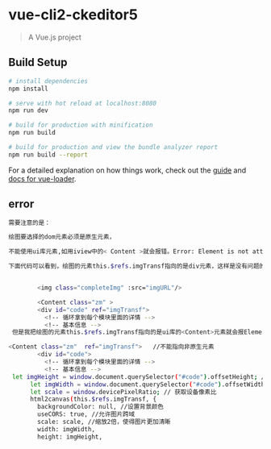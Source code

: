 # vue-cli2-ckeditor5

> A Vue.js project

## Build Setup

``` bash
# install dependencies
npm install

# serve with hot reload at localhost:8080
npm run dev

# build for production with minification
npm run build

# build for production and view the bundle analyzer report
npm run build --report
```

For a detailed explanation on how things work, check out the [guide](http://vuejs-templates.github.io/webpack/) and [docs for vue-loader](http://vuejs.github.io/vue-loader).

## error
``` bash
需要注意的是：

绘图要选择的dom元素必须是原生元素，

不能使用ui库元素,如用iview中的< Content >就会报错。Error: Element is not attached to a Document。

下面代码可以看到，绘图的元素this.$refs.imgTransf指向的是div元素，这样是没有问题的，


        <img class="completeImg" :src="imgURL"/>

        <Content class="zm" >
        <div id="code" ref="imgTransf">
          <!-- 循环拿到每个模块里面的详情 -->
          <!-- 基本信息 -->
 但是我把绘图的元素this.$refs.imgTransf指向的是ui库的<Content>元素就会报Element is not attached to a Document。

<Content class="zm"  ref="imgTransf">   //不能指向非原生元素
        <div id="code">
          <!-- 循环拿到每个模块里面的详情 -->
          <!-- 基本信息 -->
 let imgHeight = window.document.querySelector("#code").offsetHeight; // 获取DOM高度
      let imgWidth = window.document.querySelector("#code").offsetWidth; // 获取DOM宽度
      let scale = window.devicePixelRatio; // 获取设备像素比
      html2canvas(this.$refs.imgTransf, {
        backgroundColor: null, //设置背景颜色
        useCORS: true, //允许图片跨域
        scale: scale, //缩放2倍，使得图片更加清晰
        width: imgWidth,
        height: imgHeight,
```
